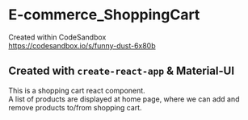 # E-commerce_ShoppingCart
Created within CodeSandbox
<br />
https://codesandbox.io/s/funny-dust-6x80b
<br />
## Created with `create-react-app` & Material-UI
This is a shopping cart react component. 
<br />
A list of products are displayed at home page, where we can add and remove products to/from shopping cart.
